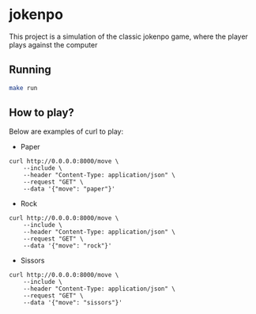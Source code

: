# jokenpo

This project is a simulation of the classic jokenpo game, where the player plays against the computer

## Running

```sh
make run
```

## How to play?

Below are examples of curl to play:

* Paper
```ssh
curl http://0.0.0.0:8000/move \
    --include \
    --header "Content-Type: application/json" \
    --request "GET" \
    --data '{"move": "paper"}'
```

* Rock
```ssh
curl http://0.0.0.0:8000/move \
    --include \
    --header "Content-Type: application/json" \
    --request "GET" \
    --data '{"move": "rock"}'
```

* Sissors
```ssh
curl http://0.0.0.0:8000/move \
    --include \
    --header "Content-Type: application/json" \
    --request "GET" \
    --data '{"move": "sissors"}'
```

